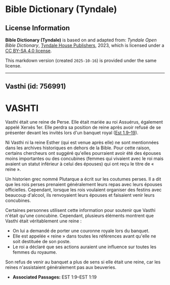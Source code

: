 # Bible Dictionary (Tyndale)

## License Information

**Bible Dictionary (Tyndale)** is based on and adapted from: _Tyndale Open Bible Dictionary_, [Tyndale House Publishers](https://tyndaleopenresources.com/), 2023, which is licensed under a [CC BY-SA 4.0 license](https://creativecommons.org/licenses/by-sa/4.0/legalcode.en).

This markdown version (created `2025-10-16`) is provided under the same license.



--------------------------------

## Vasthi (id: 756991)

VASHTI
======

Vasthi était une reine de Perse. Elle était mariée au roi Assuérus, également appelé Xerxès 1er. Elle perdra sa position de reine après avoir refusé de se présenter devant les invités lors d'un banquet royal ([Est 1\.9–19](https://ref.ly/Esth1:9-Esth1:19)).

Ni Vasthi ni la reine Esther (qui est venue après elle) ne sont mentionnées dans les archives historiques en dehors de la Bible. Pour cette raison, certains chercheurs ont suggéré qu'elles pourraient avoir été des épouses moins importantes ou des concubines (femmes qui vivaient avec le roi mais avaient un statut inférieur à celui des épouses) qui ont reçu le titre de « reine ».

Un historien grec nommé Plutarque a écrit sur les coutumes perses. Il a dit que les rois perses prenaient généralement leurs repas avec leurs épouses officielles. Cependant, lorsque les rois voulaient organiser des festins avec beaucoup d'alcool, ils renvoyaient leurs épouses et faisaient venir leurs concubines.

Certaines personnes utilisent cette information pour soutenir que Vasthi n'était qu'une concubine. Cependant, plusieurs éléments montrent que Vasthi était véritablement une reine :

* On lui a demandé de porter une couronne royale lors du banquet.
* Elle est appelée « reine » dans toutes les références avant qu'elle ne soit destituée de son poste.
* Le roi a déclaré que ses actions auraient une influence sur toutes les femmes du royaume.

Son refus de venir au banquet a plus de sens si elle était une reine, car les reines n'assistaient généralement pas aux beuveries.

* **Associated Passages:** EST 1:9–EST 1:19

